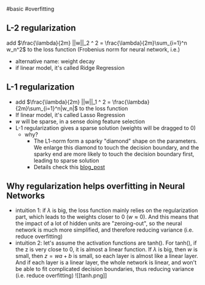 #basic #overfitting
## L-2 regularization
add $\frac{\lambda}{2m} ||w||_2 ^ 2 = \frac{\lambda}{2m}\sum_{i=1}^n w_n^2$ to the loss function (Frobenius norm for neural network, i.e.)
- alternative name: weight decay
- if linear model, it's called Ridge Regression

## L-1 regularization
- add $\frac{\lambda}{2m} ||w||_1 ^ 2 = \frac{\lambda}{2m}\sum_{i=1}^n|w_n|$ to the loss function
- If linear model, it's called Lasso Regression
- $w$ will be sparse, in a sense doing feature selection
- L-1 regularization gives a sparse solution (weights will be dragged to 0)
	- why?
		- The L1-norm form a sparky "diamond" shape on the parameters. We enlarge this diamond to touch the decision boundary, and the sparky end are more likely to touch the decision boundary first, leading to sparse solution
		- Details check this [blog_post](https://blog.mlreview.com/l1-norm-regularization-and-sparsity-explained-for-dummies-5b0e4be3938a#.6gnc3uhdg)
## Why regularization helps overfitting in Neural Networks
- intuition 1: if $\lambda$ is big, the loss function mainly relies on the regularization part, which leads to the weights closer to 0  ($w \approx 0$). And this means that the impact of a lot of hidden units are "zeroing-out", so the neural network is much more simplified, and therefore reducing variance (i.e. reduce overfitting)
- intuition 2: let's assume the activation functions are tanh(). For tanh(), if the z is very close to 0, it is almost a linear function. If $\lambda$ is big, then $w$ is small, then $z = wa + b$ is small, so each layer is almost like a linear layer. And if each layer is a linear layer, the whole network is linear, and won't be able to fit complicated decision boundaries, thus reducing variance (i.e. reduce overfitting)
![[tanh.png]]